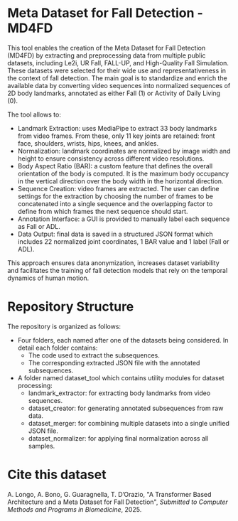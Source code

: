# Meta Dataset for Fall Detection - MD4FD

This tool enables the creation of the Meta Dataset for Fall Detection (MD4FD) by extracting and preprocessing data from multiple public datasets, including Le2i, UR Fall, FALL-UP, and High-Quality Fall Simulation. These datasets were selected for their wide use and representativeness in the context of fall detection. The main goal is to standardize and enrich the available data by converting video sequences into normalized sequences of 2D body landmarks, annotated as either Fall (1) or Activity of Daily Living (0).

The tool allows to: 
 - Landmark Extraction: uses MediaPipe to extract 33 body landmarks from video frames. From these, only 11 key joints are retained: front face, shoulders, wrists, hips, knees, and ankles.
 - Normalization: landmark coordinates are normalized by image width and height to ensure consistency across different video resolutions.
 - Body Aspect Ratio (BAR): a custom feature that defines the overall orientation of the body is computed. It is the maximum body occupancy in the vertical direction over the body width in the horizontal direction.
 - Sequence Creation: video frames are extracted. The user can define settings for the extraction by choosing the number of frames to be concatenated into a single sequence and the overlapping factor to define from which frames the next sequence should start.
 - Annotation Interface: a GUI is provided to manually label each sequence as Fall or ADL.
 - Data Output: final data is saved in a structured JSON format which includes 22 normalized joint coordinates, 1 BAR value and 1 label (Fall or ADL).

This approach ensures data anonymization, increases dataset variability and facilitates the training of fall detection models that rely on the temporal dynamics of human motion.

# Repository Structure
The repository is organized as follows:
- Four folders, each named after one of the datasets being considered. In detail each folder contains:
   - The code used to extract the subsequences.
   - The corresponding extracted JSON file with the annotated subsequences.
- A folder named dataset_tool which contains utility modules for dataset processing:
   - landmark_extractor: for extracting body landmarks from video sequences.
   - dataset_creator: for generating annotated subsequences from raw data.
   - dataset_merger: for combining multiple datasets into a single unified JSON file.
   - dataset_normalizer: for applying final normalization across all samples.

# Cite this dataset

A. Longo, A. Bono, G. Guaragnella, T. D’Orazio, "A Transformer Based Architecture and a Meta Dataset for Fall Detection", *Submitted to Computer Methods and Programs in Biomedicine*, 2025.

